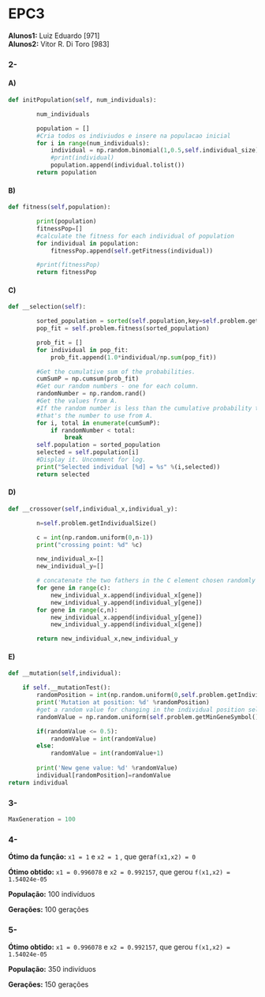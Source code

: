 # EPC3

**Alunos1:**  Luiz Eduardo [971] <br>
**Alunos2:**  Vitor R. Di Toro [983]



### 2-
#### A)
```python
def initPopulation(self, num_individuals):

        num_individuals

        population = []
        #Cria todos os indiviudos e insere na populacao inicial
        for i in range(num_individuals):
            individual = np.random.binomial(1,0.5,self.individual_size)
            #print(individual)
            population.append(individual.tolist())
        return population
```

#### B)
``` python
def fitness(self,population):

        print(population)
        fitnessPop=[]
        #calculate the fitness for each individual of population
        for individual in population:
            fitnessPop.append(self.getFitness(individual))

        #print(fitnessPop)
        return fitnessPop
```
#### C)
```python
def __selection(self):

        sorted_population = sorted(self.population,key=self.problem.getFitness, reverse=True)
        pop_fit = self.problem.fitness(sorted_population)

        prob_fit = []
        for individual in pop_fit:
            prob_fit.append(1.0*individual/np.sum(pop_fit))

        #Get the cumulative sum of the probabilities.
        cumSumP = np.cumsum(prob_fit)
        #Get our random numbers - one for each column.
        randomNumber = np.random.rand()
        #Get the values from A.
        #If the random number is less than the cumulative probability then
        #that's the number to use from A.
        for i, total in enumerate(cumSumP):
            if randomNumber < total:
                break
        self.population = sorted_population
        selected = self.population[i]
        #Display it. Uncomment for log.
        print("Selected individual [%d] = %s" %(i,selected))
        return selected
```

#### D)
```python
def __crossover(self,individual_x,individual_y):

        n=self.problem.getIndividualSize()

        c = int(np.random.uniform(0,n-1))
        print("crossing point: %d" %c)

        new_individual_x=[]
        new_individual_y=[]

        # concatenate the two fathers in the C element chosen randomly
        for gene in range(c):
            new_individual_x.append(individual_x[gene])
            new_individual_y.append(individual_y[gene])
        for gene in range(c,n):
            new_individual_x.append(individual_y[gene])
            new_individual_y.append(individual_x[gene])

        return new_individual_x,new_individual_y
```

#### E)
```python
def __mutation(self,individual):

	if self.__mutationTest():
    	randomPosition = int(np.random.uniform(0,self.problem.getIndividualSize()-1))
        print('Mutation at position: %d' %randomPosition)
        #get a random value for changing in the individual position selected before
        randomValue = np.random.uniform(self.problem.getMinGeneSymbol(),self.problem.getMaxGeneSymbol())

        if(randomValue <= 0.5):
        	randomValue = int(randomValue)
        else:
            randomValue = int(randomValue+1)
	
    	print('New gene value: %d' %randomValue)
	    individual[randomPosition]=randomValue
return individual
```

### 3-
```python
MaxGeneration = 100
```

### 4-
**Ótimo da função:** `x1 = 1` e `x2 = 1` , que gera`f(x1,x2) = 0`

**Ótimo obtido:** `x1 = 0.996078` e `x2 = 0.992157`, que gerou `f(x1,x2) = 1.54024e-05`

**População:** 100 indivíduos

**Gerações:** 100 gerações

### 5-

**Ótimo obtido:** `x1 = 0.996078` e `x2 = 0.992157`, que gerou `f(x1,x2) = 1.54024e-05`

**População:** 350 indivíduos

**Gerações:** 150 gerações
